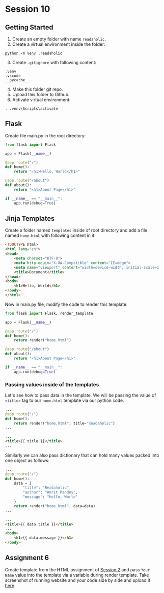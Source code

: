 # Session 10

## Getting Started
1. Create an empty folder with name `readaholic`.
2. Create a virtual environment inside the folder:
```
python -m venv .readaholic
```
3. Create `.gitignore` with following content:
```
.venv
.vscode
__pycache__
```
4. Make this folder git repo.
5. Upload this folder to Github.
6. Activate virtual environment:
```
. .venv\Scripts\activate
```


## Flask
Create file main.py in the root directory:
```py
from flask import Flask

app = Flask(__name__)

@app.route("/")
def home():
    return "<h1>Hello, World</h1>"

@app.route("/about")
def about():
    return "<h1>About Page</h1>"

if __name__ == "__main__":
    app.run(debug=True)
```

## Jinja Templates
Create a folder named `templates` inside of root directory and add a file named `home.html` with following content in it:
```html
<!DOCTYPE html>
<html lang="en">
<head>
	<meta charset="UTF-8">
	<meta http-equiv="X-UA-Compatible" content="IE=edge">
	<meta name="viewport" content="width=device-width, initial-scale=1.0">
	<title>Document</title>
</head>
<body>
	<h1>Hello, World</h1>
</body>
</html>
```

Now in main.py file, modify the code to render this template:

```py
from flask import Flask, render_template

app = Flask(__name__)

@app.route("/")
def home():
    return render("home.html")

@app.route("/about")
def about():
    return "<h1>About Page</h1>"

if __name__ == "__main__":
    app.run(debug=True)
```

### Passing values inside of the templates

Let's see how to pass data in the template. We will be passing the value of `<title>` tag to our `home.html` template via our python code.

```py
...
@app.route("/")
def home():
    return render("home.html", title="Readaholic")
...
```

```html
...
<title>{{ title }}</title>
...
```

Similarly we can also pass dictionary that can hold many values packed into one object as follows:

```py
...
@app.route("/")
def home():
    data = {
        "title": "Readaholic",
        "author": "Amrit Pandey",
        "message": "Hello, World"
    }
    return render("home.html", data=data)
...
```

```html
...
<title>{{ data.title }}</title>
...
<body>
    <h1>{{ data.message }}</h1>
</body>
```

## Assignment 6

Create template from the HTML assignment of [Session 2](../Sessions/Session2.md) and pass `Your Name` value into the template via a variable during render template. Take screenshot of running website and your code side by side and upload it [here](https://forms.gle/PtTpEahGdbor2q4n7).

